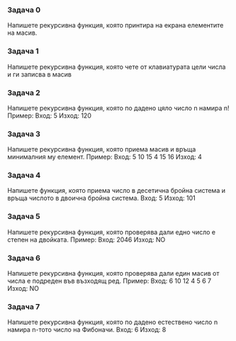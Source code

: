 ### Задача 0
Напишете рекурсивна функция, която принтира на екрана елементите на масив.

### Задача 1
Напишете рекурсивна функция, която чете от клавиатурата цели числа и ги записва в масив

### Задача 2
Напишете рекурсивна функция, която по дадено цяло число n намира n!
Пример:
Вход: 5
Изход: 120

### Задача 3
Напишете рекурсивна функция, която приема масив и връща минималния му елемент.
Пример:
Вход: 
5
10 15 4 15 16
Изход:
4

### Задача 4
Напишете функция, която приема число в десетична бройна система и връща числото в двоична бройна система.
Вход:
5
Изход:
101

### Задача 5
Напишете рекурсивна функция, която проверява дали едно число е степен на двойката.
Пример:
Вход:
2046
Изход:
NO

### Задача 6
Напишете рекурсивна функция, която проверява дали един масив от числа е подреден във възходящ ред.
Пример:
Вход:
6
10 12 4 5 6 7
Изход:
NO

### Задача 7
Напишете рекурсивна функция, която по дадено естествено число n намира n-тото число на Фибоначи.
Вход: 6
Изход: 8
